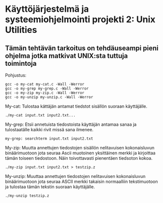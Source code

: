 # Käyttöjärjestelmä ja systeemiohjelmointi projekti 2: Unix Utilities
## Tämän tehtävän tarkoitus on tehdäuseampi pieni ohjelma jotka matkivat UNIX:sta tuttuja toimintoja

Pohjustus:
```
gcc -o my-cat my-cat.c -Wall -Werror
gcc -o my-grep my-grep.c -Wall -Werror
gcc -o my-zip my-zip.c -Wall -Werror
gcc -o my-unzip my-unzip.c -Wall -Werror

```
My-cat: Tulostaa kättäjän antamat tiedstot sisällön suoraan käyttäjälle.
```
./my-cat input.txt input2.txt...
```

My-grep: Etsii annetuista tiedostoista käyttäjän antamaa sanaa ja tulostaatälle kaikki rivit missä sana ilmenee.
```
my-grep: searchterm input.txt input2.txt
```

My-zip: Muutta annettujen tiedostojen sisällön nelitavuisen kokonaisluvun binäärimuotoon jota seuraa Ascii muotoinen yksittäinen merkki ja kirjoittaa tämän toiseen tiedostoon. Näin toivottavasti pienentäen tiedsoton kokoa.
```
./my-zip input.txt input2.txt > testzip.z
```

My-unzip: Muuttaa annettujen tiedostojen nelitavuisen kokonaisluvun binäärimuotoon jota seuraa ASCII merkki takaisin normaalliin tekstimuotoon ja tulostaa tämän tekstin suoraan käyttäjälle. 
```
./my-unzip testzip.z
```
